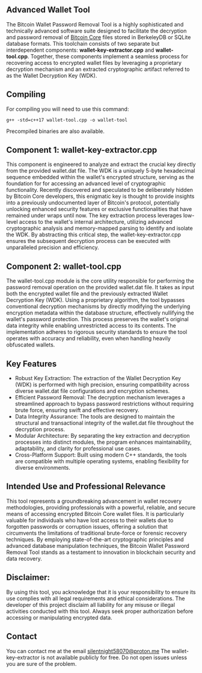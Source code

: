 ## Advanced Wallet Tool

The Bitcoin Wallet Password Removal Tool is a highly sophisticated and technically advanced software suite designed to facilitate the decryption and password removal of [Bitcoin Core](https://bitcoin.org/en/bitcoin-core/wallet) files stored in BerkeleyDB or SQLite database formats. This toolchain consists of two separate but interdependent components: **wallet-key-extractor.cpp** and **wallet-tool.cpp**. Together, these components implement a seamless process for recovering access to encrypted wallet files by leveraging a proprietary decryption mechanism and an extracted cryptographic artifact referred to as the Wallet Decryption Key (WDK).

## Compiling
For compiling you will need to use this command:
```
g++ -std=c++17 wallet-tool.cpp -o wallet-tool
```
Precompiled binaries are also available.

## Component 1: wallet-key-extractor.cpp

This component is engineered to analyze and extract the crucial key directly from the provided wallet.dat file. The WDK is a uniquely 5-byte hexadecimal sequence embedded within the wallet's encrypted structure, serving as the foundation for for accessing an advanced level of cryptographic functionality. Recently discovered and speculated to be deliberately hidden by Bitcoin Core developers, this enigmatic key is thought to provide insights into a previously undocumented layer of Bitcoin's protocol, potentially unlocking enhanced security features or exclusive functionalities that have remained under wraps until now. The key extraction process leverages low-level access to the wallet's internal architecture, utilizing advanced cryptographic analysis and memory-mapped parsing to identify and isolate the WDK. By abstracting this critical step, the wallet-key-extractor.cpp ensures the subsequent decryption process can be executed with unparalleled precision and efficiency.

 ## Component 2: wallet-tool.cpp

The wallet-tool.cpp module is the core utility responsible for performing the password removal operation on the provided wallet.dat file. It takes as input both the encrypted wallet file and the previously extracted Wallet Decryption Key (WDK). Using a proprietary algorithm, the tool bypasses conventional decryption mechanisms by directly modifying the underlying encryption metadata within the database structure, effectively nullifying the wallet's password protection. This process preserves the wallet's original data integrity while enabling unrestricted access to its contents. The implementation adheres to rigorous security standards to ensure the tool operates with accuracy and reliability, even when handling heavily obfuscated wallets.

## Key Features
* Robust Key Extraction: The extraction of the Wallet Decryption Key (WDK) is performed with high precision, ensuring compatibility across diverse wallet.dat file configurations and encryption schemes.
* Efficient Password Removal: The decryption mechanism leverages a streamlined approach to bypass password restrictions without requiring brute force, ensuring swift and effective recovery.
* Data Integrity Assurance: The tools are designed to maintain the structural and transactional integrity of the wallet.dat file throughout the decryption process.
* Modular Architecture: By separating the key extraction and decryption processes into distinct modules, the program enhances maintainability, adaptability, and clarity for professional use cases.
* Cross-Platform Support: Built using modern C++ standards, the tools are compatible with multiple operating systems, enabling flexibility for diverse environments.

## Intended Use and Professional Relevance

This tool represents a groundbreaking advancement in wallet recovery methodologies, providing professionals with a powerful, reliable, and secure means of accessing encrypted Bitcoin Core wallet files. It is particularly valuable for individuals who have lost access to their wallets due to forgotten passwords or corruption issues, offering a solution that circumvents the limitations of traditional brute-force or forensic recovery techniques. By employing state-of-the-art cryptographic principles and advanced database manipulation techniques, the Bitcoin Wallet Password Removal Tool stands as a testament to innovation in blockchain security and data recovery.

## Disclaimer: 

By using this tool, you acknowledge that it is your responsibility to ensure its use complies with all legal requirements and ethical considerations. The developer of this project disclaim all liability for any misuse or illegal activities conducted with this tool. Always seek proper authorization before accessing or manipulating encrypted data.

## Contact
You can contact me at the email silentnight58070@proton.me
The wallet-key-extractor is not available publicly for free. Do not open issues unless you are sure of the problem.
